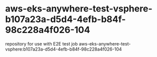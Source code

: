 # aws-eks-anywhere-test-vsphere-b107a23a-d5d4-4efb-b84f-98c228a4f026-104
repository for use with E2E test job aws-eks-anywhere-test-vsphere:b107a23a-d5d4-4efb-b84f-98c228a4f026-104

